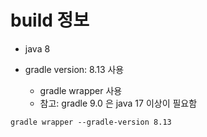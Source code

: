 # build 정보

- java 8

- gradle version: 8.13 사용
  - gradle wrapper 사용
  - 참고: gradle 9.0 은 java 17 이상이 필요함
```shell
gradle wrapper --gradle-version 8.13
```
